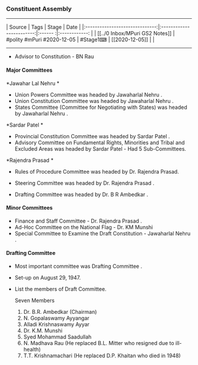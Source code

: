 ### Constituent Assembly

---

|             Source             |           Tags           | Stage | Date         |
|:------------------------------:|:------------------------:|:------ :|:------------: |
| [[../0 Inbox/MPuri GS2 Notes]] | #polity #mPuri #2020-12-05 | #Stage1⌨  | [[2020-12-05]] |              |

---

- Advisor to Constitution - BN Rau

####  Major Committees

 *Jawahar Lal Nehru *

-   Union Powers Committee  was headed by  Jawaharlal Nehru .
-   Union Constitution Committee  was headed by  Jawaharlal Nehru .
-   States Committee  (Committee for Negotiating with States) was headed by  Jawaharlal Nehru .

 *Sardar Patel *

-   Provincial Constitution Committee  was headed by  Sardar Patel .
-  Advisory Committee on Fundamental Rights, Minorities and Tribal and Excluded Areas  was headed by  Sardar Patel 
    	- Had 5 Sub-Committees. 

 *Rajendra Prasad *

-   Rules of Procedure Committee  was headed by  Dr. Rajendra Prasad.
-   Steering Committee  was headed by  Dr. Rajendra Prasad .

-   Drafting Committee  was headed by  Dr. B R Ambedkar .

#### Minor Committees

-  Finance and Staff Committee -  Dr. Rajendra Prasad .
-  Ad-Hoc Committee on the  National Flag  -  Dr. KM Munshi 
-  Special Committee to Examine the Draft Constitution -  Jawaharlal Nehru .

#### Drafting Committee

- Most important committee was  Drafting Committee .
- Set-up on August 29, 1947.
-   List the members of Draft Committee. 

    Seven Members

    1. Dr. B.R. Ambedkar (Chairman)
    2. N. Gopalaswamy Ayyangar
    3. Alladi Krishnaswamy Ayyar
    4. Dr. K.M. Munshi
    5. Syed Mohammad Saadullah
    6. N. Madhava Rau (He replaced B.L. Mitter who resigned due to ill-health)
    7. T.T. Krishnamachari (He replaced D.P. Khaitan who died in 1948)